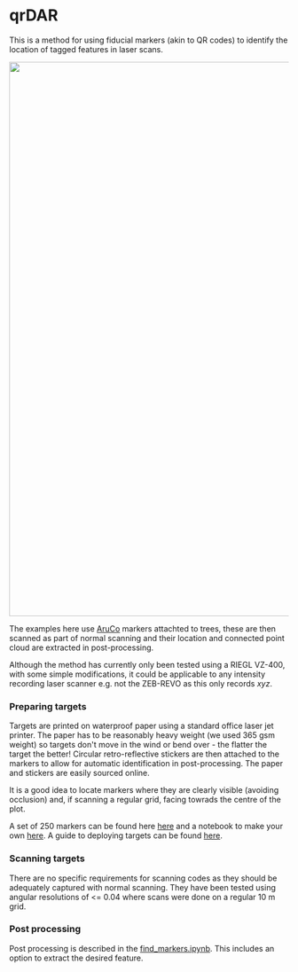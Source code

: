 # qrDAR

This is a method for using fiducial markers (akin to QR codes) to identify the location of tagged features in laser scans.

<p align="center"><img width=1000 src=http://www2.geog.ucl.ac.uk/~ucfaptv/qrdar_image.1.png></p>

The examples here use <a href=https://www.uco.es/investiga/grupos/ava/node/26>AruCo</a> markers attachted to trees, these are then scanned as part of normal scanning and their location and connected point cloud are extracted in post-processing. 

Although the method has currently only been tested using a RIEGL VZ-400, with some simple modifications, it could be applicable to any intensity recording laser scanner e.g. not the ZEB-REVO as this only records <i>xyz</i>.

### Preparing targets
Targets are printed on waterproof paper using a standard office laser jet printer. The paper has to be reasonably heavy weight (we used 365 gsm weight) so targets don't move in the wind or bend over - the flatter the target the better! Circular retro-reflective stickers are then attached to the markers to allow for automatic identification in post-processing. The paper and stickers are easily sourced online.

It is a good idea to locate markers where they are clearly visible (avoiding occlusion) and, if scanning a regular grid, facing towrads the centre of the plot.

A set of 250 markers can be found here <a href=https://github.com/philwilkes/qrdar/blob/master/markers/aruco_tags_16h3_000-249.pdf>here</a> and a notebook to make your own <a href=https://github.com/philwilkes/qrdar/blob/master/markers/create_markers.ipynb>here</a>. A guide to deploying targets can be found <a href="https://docs.google.com/document/d/1WuwAQ8iDk_QOwp7p3tvTk5mp5DD1B9hG0njXC-MNlBo/edit?usp=sharing">here</a>.

### Scanning targets
There are no specific requirements for scanning codes as they should be adequately captured with normal scanning. They have
been tested using angular resolutions of <= 0.04 where scans were done on a regular 10 m grid.

### Post processing
Post processing is described in the <a href=https://github.com/philwilkes/qrdar/blob/master/find_markers.ipynb>find_markers.ipynb</a>. This includes an option to extract the desired feature.
